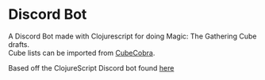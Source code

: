 # Discord Bot

A Discord Bot made with Clojurescript for doing Magic: The Gathering Cube drafts.  
Cube lists can be imported from [CubeCobra](https://cubecobra.com).

Based off the ClojureScript Discord bot found [here](https://github.com/vascoferreira25/discord-bot)

